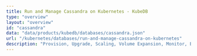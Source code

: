 ```yaml
---
title: Run and Manage Cassandra on Kubernetes - KubeDB
type: "overview"
layout: "overview"
id: "cassandra"
data: "data/products/kubedb/databases/cassandra.json"
url: "/kubernetes/databases/run-and-manage-cassandra-on-kubernetes"
description: "Provision, Upgrade, Scaling, Volume Expansion, Monitor, Backup & Restore, Security for Cassandra Databases in Kubernetes on any Public & Private Cloud"
---
```

